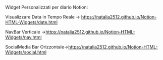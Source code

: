 Widget Personalizzati per diario Notion:

Visualizzare Data in Tempo Reale -> https://natalia2512.github.io/Notion-HTML-Widgets/date.html

NavBar Verticale ->https://natalia2512.github.io/Notion-HTML-Widgets/nav.html

SocialMedia Bar Orizzontale->https://natalia2512.github.io/Notion-HTML-Widgets/social.html

